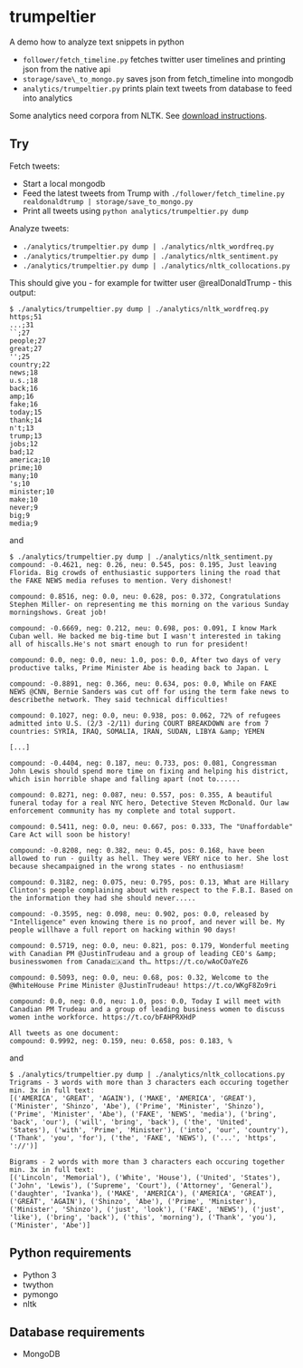 # trumpeltier
A demo how to analyze text snippets in python

* `follower/fetch_timeline.py` fetches twitter user timelines and printing json from the native api
* `storage/save\_to_mongo.py` saves json from fetch\_timeline into mongodb
* `analytics/trumpeltier.py` prints plain text tweets from database to feed into analytics

Some analytics need corpora from NLTK. See [download instructions][1].

## Try

Fetch tweets:

* Start a local mongodb
* Feed the latest tweets from Trump with `./follower/fetch_timeline.py realdonaldtrump | storage/save_to_mongo.py`
* Print all tweets using `python analytics/trumpeltier.py dump`

Analyze tweets:

* `./analytics/trumpeltier.py dump | ./analytics/nltk_wordfreq.py`
* `./analytics/trumpeltier.py dump | ./analytics/nltk_sentiment.py`
* `./analytics/trumpeltier.py dump | ./analytics/nltk_collocations.py`

This should give you - for example for twitter user @realDonaldTrump - this output:

```
$ ./analytics/trumpeltier.py dump | ./analytics/nltk_wordfreq.py
https;51
...;31
``;27
people;27
great;27
'';25
country;22
news;18
u.s.;18
back;16
amp;16
fake;16
today;15
thank;14
n't;13
trump;13
jobs;12
bad;12
america;10
prime;10
many;10
's;10
minister;10
make;10
never;9
big;9
media;9
```

and

```
$ ./analytics/trumpeltier.py dump | ./analytics/nltk_sentiment.py
compound: -0.4621, neg: 0.26, neu: 0.545, pos: 0.195, Just leaving Florida. Big crowds of enthusiastic supporters lining the road that the FAKE NEWS media refuses to mention. Very dishonest!

compound: 0.8516, neg: 0.0, neu: 0.628, pos: 0.372, Congratulations Stephen Miller- on representing me this morning on the various Sunday morningshows. Great job!

compound: -0.6669, neg: 0.212, neu: 0.698, pos: 0.091, I know Mark Cuban well. He backed me big-time but I wasn't interested in taking all of hiscalls.He's not smart enough to run for president!

compound: 0.0, neg: 0.0, neu: 1.0, pos: 0.0, After two days of very productive talks, Prime Minister Abe is heading back to Japan. L

compound: -0.8891, neg: 0.366, neu: 0.634, pos: 0.0, While on FAKE NEWS @CNN, Bernie Sanders was cut off for using the term fake news to describethe network. They said technical difficulties!

compound: 0.1027, neg: 0.0, neu: 0.938, pos: 0.062, 72% of refugees admitted into U.S. (2/3 -2/11) during COURT BREAKDOWN are from 7 countries: SYRIA, IRAQ, SOMALIA, IRAN, SUDAN, LIBYA &amp; YEMEN

[...]

compound: -0.4404, neg: 0.187, neu: 0.733, pos: 0.081, Congressman John Lewis should spend more time on fixing and helping his district, which isin horrible shape and falling apart (not to......

compound: 0.8271, neg: 0.087, neu: 0.557, pos: 0.355, A beautiful funeral today for a real NYC hero, Detective Steven McDonald. Our law enforcement community has my complete and total support.

compound: 0.5411, neg: 0.0, neu: 0.667, pos: 0.333, The "Unaffordable" Care Act will soon be history!

compound: -0.8208, neg: 0.382, neu: 0.45, pos: 0.168, have been allowed to run - guilty as hell. They were VERY nice to her. She lost because shecampaigned in the wrong states - no enthusiasm!

compound: 0.3182, neg: 0.075, neu: 0.795, pos: 0.13, What are Hillary Clinton's people complaining about with respect to the F.B.I. Based on the information they had she should never.....

compound: -0.3595, neg: 0.098, neu: 0.902, pos: 0.0, released by "Intelligence" even knowing there is no proof, and never will be. My people willhave a full report on hacking within 90 days!

compound: 0.5719, neg: 0.0, neu: 0.821, pos: 0.179, Wonderful meeting with Canadian PM @JustinTrudeau and a group of leading CEO's &amp; businesswomen from Canada🇨🇦and th… https://t.co/wAoCOaYeZ6

compound: 0.5093, neg: 0.0, neu: 0.68, pos: 0.32, Welcome to the @WhiteHouse Prime Minister @JustinTrudeau! https://t.co/WKgF8Zo9ri

compound: 0.0, neg: 0.0, neu: 1.0, pos: 0.0, Today I will meet with Canadian PM Trudeau and a group of leading business women to discuss women inthe workforce. https://t.co/bFAHPRXHdP

All tweets as one document:
compound: 0.9992, neg: 0.159, neu: 0.658, pos: 0.183, %
```

and

```
$ ./analytics/trumpeltier.py dump | ./analytics/nltk_collocations.py
Trigrams - 3 words with more than 3 characters each occuring together min. 3x in full text:
[('AMERICA', 'GREAT', 'AGAIN'), ('MAKE', 'AMERICA', 'GREAT'), ('Minister', 'Shinzo', 'Abe'), ('Prime', 'Minister', 'Shinzo'), ('Prime', 'Minister', 'Abe'), ('FAKE', 'NEWS', 'media'), ('bring', 'back', 'our'), ('will', 'bring', 'back'), ('the', 'United', 'States'), ('with', 'Prime', 'Minister'), ('into', 'our', 'country'), ('Thank', 'you', 'for'), ('the', 'FAKE', 'NEWS'), ('...', 'https', '://')]

Bigrams - 2 words with more than 3 characters each occuring together min. 3x in full text:
[('Lincoln', 'Memorial'), ('White', 'House'), ('United', 'States'), ('John', 'Lewis'), ('Supreme', 'Court'), ('Attorney', 'General'), ('daughter', 'Ivanka'), ('MAKE', 'AMERICA'), ('AMERICA', 'GREAT'), ('GREAT', 'AGAIN'), ('Shinzo', 'Abe'), ('Prime', 'Minister'), ('Minister', 'Shinzo'), ('just', 'look'), ('FAKE', 'NEWS'), ('just', 'like'), ('bring', 'back'), ('this', 'morning'), ('Thank', 'you'), ('Minister', 'Abe')]
```

## Python requirements

* Python 3
* twython
* pymongo
* nltk

## Database requirements

* MongoDB

[1]: http://www.nltk.org/data.html